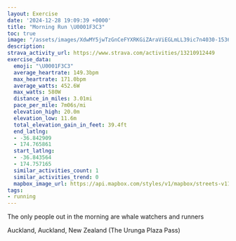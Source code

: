 ```yaml
---
layout: Exercise
date: '2024-12-28 19:09:39 +0000'
title: "Morning Run \U0001F3C3"
toc: true
image: "/assets/images/XdwMY5jwTzGnCeFYXRKGiZAraViEGLmLL39ic7n4030-1536x2048.jpg.jpeg"
description:
strava_activity_url: https://www.strava.com/activities/13210912449
exercise_data:
  emoji: "\U0001F3C3"
  average_heartrate: 149.3bpm
  max_heartrate: 171.0bpm
  average_watts: 452.6W
  max_watts: 580W
  distance_in_miles: 3.01mi
  pace_per_mile: 7m06s/mi
  elevation_high: 20.0m
  elevation_low: 11.6m
  total_elevation_gain_in_feet: 39.4ft
  end_latlng:
  - -36.842909
  - 174.765861
  start_latlng:
  - -36.843564
  - 174.757165
  similar_activities_count: 1
  similar_activities_trend: 0
  mapbox_image_url: https://api.mapbox.com/styles/v1/mapbox/streets-v11/static/path-5+787af2-1.0(puz_Filsi%60%40e%40Ae%40Sm%40IIEKKc%40W_%40c%40COPaBl%40aDd%40uBTqBPm%40PaATcADq%40%5EuBJa%40%3FUGKQIgA%40aEQy%40Ra%40bAASJu%40Ba%40HODCFAbAZdCPh%40%40vAHJBRTD%3FJGNUJqACk%40%40_AZiBDg%40%3FSDYPw%40D%5Db%40oCv%40%7BC%5EiDX%7DANiAVmAXiB%60%40kBp%40gEn%40gDj%40cELe%40%5CsBTcAFOHK%5EiA%60%40g%40j%40kAv%40sBxA_Iv%40eF%60%40wBXoBb%40oBViBx%40oELaC%3FYSkEAs%40D_CPlIAlBQ%60BMj%40c%40fD_AfFO%60A%5DxBUfAIn%40YnAMnAYrAKp%40k%40rCg%40~Ag%40jAy%40vAg%40lASr%40c%40%7CBIt%40m%40hDWjAm%40fE_%40%7CBEh%40g%40%7CBOdAMh%40MpAI%5CKr%40),pin-s-s+e5b22e(174.75797,-36.84201),pin-s-f+89ae00(174.76793,-36.84343999999997)/auto/800x800?access_token=pk.eyJ1Ijoiam9zaGJlY2ttYW4iLCJhIjoiY205eWR2aDd1MWZ6djJrbXc4a3M0bWZleiJ9.XiG9OWkNcZk2QzjJbxLB4A
tags:
- running
---
```


The only people out in the morning are whale watchers and runners

Auckland, Auckland, New Zealand (The Urunga Plaza Pass)
